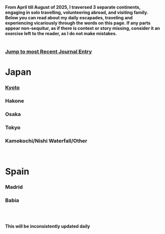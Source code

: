 <b> From April till August of 2025, I traversed 3 separate continents, engaging in solo travelling, volunteering abroad, and visiting family. Below you can read about my daily escapades, traveling and experiencing vicariously through the words on this page. If any parts appear non-sequitur, as if there is context or story missing, consider it an exercise left to the reader, as I do not make mistakes.  </b>
<br>
<br>
<style>
    a {
        color: inherit;
    }
</style>

<h3><a href="/japan#recent">Jump to most Recent Journal Entry</a></h3>

<h1>Japan</h1>

<h3><a href="/japan#kyoto">Kyoto</a></h3>
<h3>Hakone</h3>
<h3>Osaka</h3>
<h3>Tokyo</h3>
<h3>Kamokochi/Nishi Waterfall/Other</h3>

<br>

# Spain

### Madrid
### Babia


<br>
<br>

<b> This will be inconsistently updated daily </b>